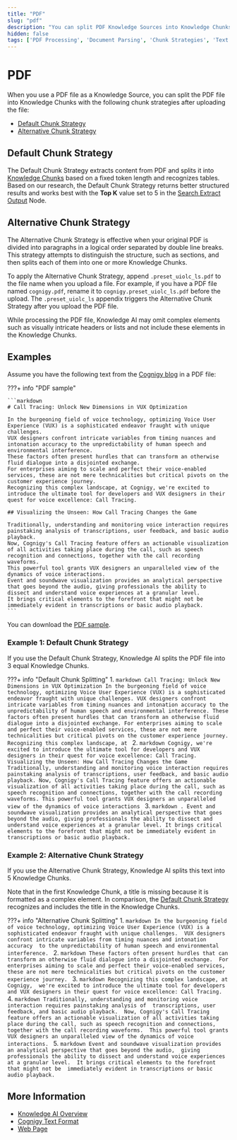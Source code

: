 ```yaml
---
title: "PDF"
slug: "pdf"
description: "You can split PDF Knowledge Sources into Knowledge Chunks with two strategies: Default and Alternative."
hidden: false
tags: ['PDF Processing', 'Document Parsing', 'Chunk Strategies', 'Text Extraction', 'Knowledge Chunks']
---
```


# PDF

When you use a PDF file as a Knowledge Source, you can split the PDF file into Knowledge Chunks with the following chunk strategies after uploading the file:

- [Default Chunk Strategy](#default-chunk-strategy)
- [Alternative Chunk Strategy](#alternative-chunk-strategy)

## Default Chunk Strategy

The Default Chunk Strategy extracts content from PDF and splits it into [Knowledge Chunks](../../knowledge-chunk/knowledge-chunk.md) based on a fixed token length and recognizes tables. Based on our research, the Default Chunk Strategy returns better structured results and works best with the **Top K** value set to 5 in the [Search Extract Output](../../../../build/node-reference/other-nodes/search-extract-output.md) Node.

## Alternative Chunk Strategy

The Alternative Chunk Strategy is effective when your original PDF is divided into paragraphs in a logical order separated by double line breaks. This strategy attempts to distinguish the structure, such as sections, and then splits each of them into one or more Knowledge Chunks.

To apply the Alternative Chunk Strategy, append `.preset_uiolc_ls.pdf` to the file name when you upload a file. For example, if you have a PDF file named `cognigy.pdf`, rename it to `cognigy.preset_uiolc_ls.pdf` before the upload. The `.preset_uiolc_ls` appendix triggers the Alternative Chunk Strategy after you upload the PDF file.

While processing the PDF file, Knowledge AI may omit complex elements such as visually intricate headers or lists and not include these elements in the Knowledge Chunks.

## Examples

Assume you have the following text from the [Cognigy blog](https://www.cognigy.com/blog) in a PDF file:

???+ info "PDF sample"

    ```markdown
    # Call Tracing: Unlock New Dimensions in VUX Optimization
    
    In the burgeoning field of voice technology, optimizing Voice User Experience (VUX) is a sophisticated endeavor fraught with unique challenges. 
    VUX designers confront intricate variables from timing nuances and intonation accuracy to the unpredictability of human speech and environmental interference.
    These factors often present hurdles that can transform an otherwise fluid dialogue into a disjointed exchange. 
    For enterprises aiming to scale and perfect their voice-enabled services, these are not mere technicalities but critical pivots on the customer experience journey.
    Recognizing this complex landscape, at Cognigy, we're excited to introduce the ultimate tool for developers and VUX designers in their quest for voice excellence: Call Tracing.
    
    ## Visualizing the Unseen: How Call Tracing Changes the Game 
    
    Traditionally, understanding and monitoring voice interaction requires painstaking analysis of transcriptions, user feedback, and basic audio playback. 
    Now, Cognigy's Call Tracing feature offers an actionable visualization of all activities taking place during the call, such as speech recognition and connections, together with the call recording waveforms. 
    This powerful tool grants VUX designers an unparalleled view of the dynamics of voice interactions.
    Event and soundwave visualization provides an analytical perspective that goes beyond the audio, giving professionals the ability to dissect and understand voice experiences at a granular level. 
    It brings critical elements to the forefront that might not be immediately evident in transcriptions or basic audio playback.
    ```

You can download the [PDF sample](https://docs.cognigy.com/_assets/ai/empower/knowledge-ai/call-tracing-sample.pdf).

### Example 1: Default Chunk Strategy

If you use the Default Chunk Strategy, Knowledge AI splits the PDF file into 3 equal Knowledge Chunks.

???+ info "Default Chunk Splitting"
      1.
        ```markdown
        Call Tracing: Unlock New
        Dimensions in VUX
        Optimization
        In the burgeoning field of voice technology, optimizing Voice User Experience (VUX) is a
        sophisticated endeavor fraught with unique challenges. VUX designers confront intricate
        variables from timing nuances and intonation accuracy to the unpredictability of human
        speech and environmental interference.
        These factors often present hurdles that can transform an otherwise fluid dialogue into a
        disjointed exchange. For enterprises aiming to scale and perfect their voice-enabled
        services, these are not mere technicalities but critical pivots on the customer experience
        journey.
        Recognizing this complex landscape, at
        ```
      2.
        ```markdown
         Cognigy, we're excited to introduce the ultimate
        tool for developers and VUX designers in their quest for voice excellence: Call Tracing.
        Visualizing the Unseen: How Call Tracing Changes the
        Game
        Traditionally, understanding and monitoring voice interaction requires painstaking
        analysis of transcriptions, user feedback, and basic audio playback. Now, Cognigy's
        Call Tracing feature offers an actionable visualization of all activities taking place during
        the call, such as speech recognition and connections, together with the call recording
        waveforms. This powerful tool grants VUX designers an unparalleled view of the
        dynamics of voice interactions
        ```
      3.
        ```markdown
        .
        Event and soundwave visualization provides an analytical perspective that goes beyond
        the audio, giving professionals the ability to dissect and understand voice experiences
        at a granular level. It brings critical elements to the forefront that might not be
        immediately evident in transcriptions or basic audio playback.
        ```

### Example 2: Alternative Chunk Strategy

If you use the Alternative Chunk Strategy, Knowledge AI splits this text into 5 Knowledge Chunks.

Note that in the first Knowledge Chunk, a title is missing because it is formatted as a complex element. In comparison, the [Default Chunk Strategy](#example-1-default-chunk-strategy) recognizes and includes the title in the Knowledge Chunks.

???+ info "Alternative Chunk Splitting"
      1.
        ```markdown
        In the burgeoning field of voice technology, optimizing Voice User Experience (VUX)
        is a sophisticated endeavor fraught with unique challenges. 
        VUX designers confront intricate variables from timing nuances and intonation accuracy 
        to the unpredictability of human speech and environmental interference.
        ```
      2.
        ```markdown
        These factors often present hurdles that can transform an otherwise fluid dialogue
        into a disjointed exchange. 
        For enterprises aiming to scale and perfect their voice-enabled services, 
        these are not mere technicalities but critical pivots on the customer experience journey.
        ```
      3.
        ```markdown
        Recognizing this complex landscape, at Cognigy, 
        we're excited to introduce the ultimate tool for developers
        and VUX designers in their quest for voice excellence: Call Tracing.
        ```
      4.
        ```markdown
        Traditionally, understanding and monitoring voice interaction requires painstaking analysis of 
        transcriptions, user feedback, and basic audio playback. 
        Now, Cognigy's Call Tracing feature offers an actionable visualization of all activities taking place during the call,
        such as speech recognition and connections, together with the call recording waveforms. 
        This powerful tool grants VUX designers an unparalleled view of the dynamics of voice interactions.
        ```
      5.
        ```markdown
        Event and soundwave visualization provides an analytical perspective that goes beyond the audio, 
        giving professionals the ability to dissect and understand voice experiences at a granular level. 
        It brings critical elements to the forefront that might not be 
        immediately evident in transcriptions or basic audio playback.
        ```

## More Information

- [Knowledge AI Overview](../../overview.md)
- [Cognigy Text Format](ctxt.md)
- [Web Page](web-page.md)